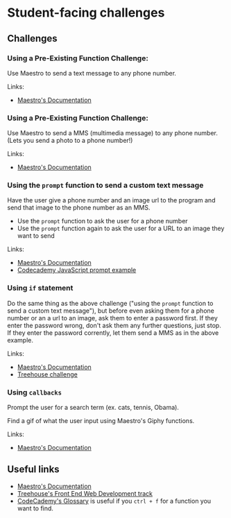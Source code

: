 # Student-facing challenges

## Challenges

### Using a Pre-Existing Function Challenge:

Use Maestro to send a text message to any phone number.

Links:
- [Maestro's
  Documentation](https://gist.github.com/MaxWofford/a3d7e8f67377b3cf91ca)

### Using a Pre-Existing Function Challenge:

Use Maestro to send a MMS (multimedia message) to any phone number. (Lets you
send a photo to a phone number!)

Links:
- [Maestro's
  Documentation](https://gist.github.com/MaxWofford/a3d7e8f67377b3cf91ca)

### Using the `prompt` function to send a custom text message

Have the user give a phone number and an image url to the program and send that
image to the phone number as an MMS.

- Use the `prompt` function to ask the user for a phone number
- Use the `prompt` function again to ask the user for a URL to an image they
  want to send

Links:
- [Maestro's
  Documentation](https://gist.github.com/MaxWofford/a3d7e8f67377b3cf91ca)
- [Codecademy JavaScript prompt
  example](http://www.codecademy.com/glossary/javascript#popup-boxes_prompt)

### Using `if` statement

Do the same thing as the above challenge ("using the `prompt` function to send
a custom text message"), but before even asking them for a phone number or an a
url to an image, ask them to enter a password first. If they enter the password
wrong, don't ask them any further questions, just stop. If they enter the
password corrently, let them send a MMS as in the above example.

Links:
- [Maestro's
  Documentation](https://gist.github.com/MaxWofford/a3d7e8f67377b3cf91ca)
- [Treehouse
  challenge](http://teamtreehouse.com/library/javascript-basics-2/making-decisions-with-conditional-statements/introducing-conditional-statements-2)

### Using `callbacks`

Prompt the user for a search term (ex. cats, tennis, Obama).

Find a gif of what the user input using Maestro's Giphy functions.

Links:
- [Maestro's
  Documentation](https://gist.github.com/MaxWofford/a3d7e8f67377b3cf91ca)

## Useful links

- [Maestro's
  Documentation](https://gist.github.com/MaxWofford/a3d7e8f67377b3cf91ca)
- [Treehouse's Front End Web Development
  track](https://teamtreehouse.com/tracks/front-end-web-development)
- [CodeCademy's Glossary](http://www.codecademy.com/glossary/javascript) is
  useful if you `ctrl + f` for a function you want to find.
